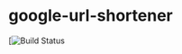 # google-url-shortener

[![Build Status](https://travis-ci.com/aanandshekharroy/google-url-shortener.svg?token=QTYBBUUatk4HyqbxsyoT&branch=master)
